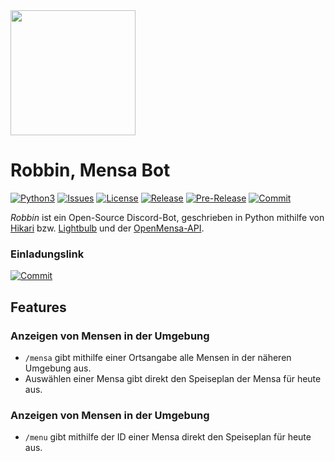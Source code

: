 <img align="center" src="https://discord.paddel.xyz/mensabot/images/profile_picture_circle.png" height="200" width="200">

# Robbin, Mensa Bot
[![Python3](https://img.shields.io/badge/python-3.9-blue.svg)](https://github.com/Der-Eddy/discord_bot)
[![Issues](https://img.shields.io/github/issues/pblan/discord-mensa)](https://github.com/pblan/discord-mensa/issues)
[![License](https://img.shields.io/github/license/pblan/discord-mensa)](https://github.com/pblan/discord-mensa/blob/master/LICENSE)
[![Release](https://img.shields.io/github/release/pblan/discord-mensa)](https://github.com/pblan/discord-mensa/releases/latest)
[![Pre-Release](https://img.shields.io/github/release/pblan/discord-mensa?include_prereleases&label=pre-release)](https://github.com/pblan/discord-mensa/releases/latest)
[![Commit](https://img.shields.io/github/last-commit/pblan/discord-mensa/main)](https://github.com/pblan/discord-mensa/commits/main)

_Robbin_ ist ein Open-Source Discord-Bot, geschrieben in Python mithilfe von [Hikari](https://github.com/hikari-py/hikari) bzw. [Lightbulb](https://github.com/tandemdude/hikari-lightbulb) und der [OpenMensa-API](https://openmensa.org/). 

### Einladungslink

 [![Commit](https://img.shields.io/badge/Discord-7289DA?style=for-the-badge&logo=discord&logoColor=white)](https://discord.com/api/oauth2/authorize?client_id=891360807219240961&permissions=0&scope=bot%20applications.commands)

## Features

### Anzeigen von Mensen in der Umgebung
- `/mensa` gibt mithilfe einer Ortsangabe alle Mensen in der näheren Umgebung aus.
- Auswählen einer Mensa gibt direkt den Speiseplan der Mensa für heute aus.


### Anzeigen von Mensen in der Umgebung
- `/menu` gibt mithilfe der ID einer Mensa direkt den Speiseplan für heute aus.
